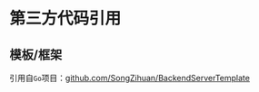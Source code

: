 # 第三方代码引用

## 模板/框架

引用自`Go`项目：[github.com/SongZihuan/BackendServerTemplate](https://github.com/SongZihuan/BackendServerTemplate)
